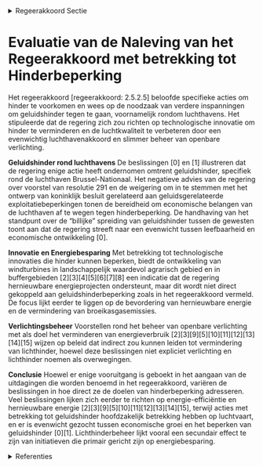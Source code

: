 

<details>
        <summary>Regeerakkoord Sectie </summary>
        <p>2.5.2.5 Hinder Hoewel bronnen van mogelijks onaanvaardbare hinder generiek via regelgeving en specifiek via vergunningen worden aangepakt, blijkt er nood aan bijkomende inspanningen om dergelijke hinder te voorkomen: We zetten volop in op technologische innovatie die hinder kan beperken We zorgen voor een degelijk en evenwichtig luchthavenakkoord; We dimmen en doven, of regelen slim de openbare verlichting om lichthinder en -vervuiling voor mens en dier te beperken, en energie (en dus middelen) te besparen </p>
        </details> 

# Evaluatie van de Naleving van het Regeerakkoord met betrekking tot Hinderbeperking

Het regeerakkoord [regeerakkoord: 2.5.2.5] beloofde specifieke acties om hinder te voorkomen en wees op de noodzaak van verdere inspanningen om geluidshinder tegen te gaan, voornamelijk rondom luchthavens. Het stipuleerde dat de regering zich zou richten op technologische innovatie om hinder te verminderen en de luchtkwaliteit te verbeteren door een evenwichtig luchthavenakkoord en slimmer beheer van openbare verlichting.

**Geluidshinder rond luchthavens**
De beslissingen \[0\] en \[1\] illustreren dat de regering enige actie heeft ondernomen omtrent geluidshinder, specifiek rond de luchthaven Brussel-Nationaal. Het negatieve advies van de regering over voorstel van resolutie 291 en de weigering om in te stemmen met het ontwerp van koninklijk besluit gerelateerd aan geluidsgerelateerde exploitatiebeperkingen tonen de bereidheid om economische belangen van de luchthaven af te wegen tegen hinderbeperking. De handhaving van het standpunt over de “billijke” spreiding van geluidshinder tussen de gewesten toont aan dat de regering streeft naar een evenwicht tussen leefbaarheid en economische ontwikkeling \[0\]. 

**Innovatie en Energiebesparing**
Met betrekking tot technologische innovaties die hinder kunnen beperken, biedt de ontwikkeling van windturbines in landschappelijk waardevol agrarisch gebied en in buffergebieden \[2\]\[3\]\[4\]\[5\]\[6\]\[7\]\[8\] een indicatie dat de regering hernieuwbare energieprojecten ondersteunt, maar dit wordt niet direct gekoppeld aan geluidshinderbeperking zoals in het regeerakkoord vermeld. De focus lijkt eerder te liggen op de bevordering van hernieuwbare energie en de vermindering van broeikasgasemissies.

**Verlichtingsbeheer**
Voorstellen rond het beheer van openbare verlichting met als doel het verminderen van energieverbruik \[2\]\[3\]\[9\]\[5\]\[10\]\[11\]\[12\]\[13\]\[14\]\[15\] wijzen op beleid dat indirect zou kunnen leiden tot vermindering van lichthinder, hoewel deze beslissingen niet expliciet verlichting en lichthinder noemen als overwegingen.

**Conclusie**
Hoewel er enige vooruitgang is geboekt in het aangaan van de uitdagingen die worden benoemd in het regeerakkoord, variëren de beslissingen in hoe direct ze de doelen van hinderbeperking adresseren. Veel beslissingen lijken zich eerder te richten op energie-efficiëntie en hernieuwbare energie \[2\]\[3\]\[9\]\[5\]\[10\]\[11\]\[12\]\[13\]\[14\]\[15\], terwijl acties met betrekking tot geluidshinder hoofdzakelijk betrekking hebben op luchtvaart, en er is evenwicht gezocht tussen economische groei en het beperken van geluidshinder \[0\]\[1\]. Lichthinderbeheer lijkt vooral een secundair effect te zijn van initiatieven die primair gericht zijn op energiebesparing.

<details>
        <summary> Referenties</summary>
        **[\[0\]](https://beslissingenvlaamseregering.vlaanderen.be/?search=Geluidshinder%20Luchthaven%20Brussel-Nationaal%3A%20standpuntbepaling%20voorstel%20van%20resolutie&dateOption=select&startDate=2021-06-25T08%3A00%3A00Z&endDate=2021-06-25T08%3A00%3A00Z)** : **(2021-06-25)** Geluidshinder Luchthaven Brussel-Nationaal: standpuntbepaling voorstel van resolutie 

**[\[1\]](https://beslissingenvlaamseregering.vlaanderen.be/?search=Koninklijk%20besluit%20%27Geluidsgerelateerde%20exploitatiebeperkingen%20luchthavens%27%3A%20standpuntbepaling&dateOption=select&startDate=2023-03-31T08%3A00%3A00Z&endDate=2023-03-31T08%3A00%3A00Z)** : **(2023-03-31)** Koninklijk besluit 'Geluidsgerelateerde exploitatiebeperkingen luchthavens': standpuntbepaling 

**[\[2\]](https://beslissingenvlaamseregering.vlaanderen.be/?search=Inplanting%20windturbines%20in%20landschappelijk%20waardevol%20agrarisch%20gebied%20en%20in%20buffergebieden%3A%20voorontwerp%20van%20wijzigingsdecreet&dateOption=select&startDate=2023-12-22T09%3A00%3A00Z&endDate=2023-12-22T09%3A00%3A00Z)** : **(2023-12-22)** Inplanting windturbines in landschappelijk waardevol agrarisch gebied en in buffergebieden: voorontwerp van wijzigingsdecreet 

**[\[3\]](https://beslissingenvlaamseregering.vlaanderen.be/?search=Inplanting%20windturbines%3A%20wijzigingsdecreet&dateOption=select&startDate=2023-04-28T08%3A00%3A00Z&endDate=2023-04-28T08%3A00%3A00Z)** : **(2023-04-28)** Inplanting windturbines: wijzigingsdecreet 

**[\[4\]](https://beslissingenvlaamseregering.vlaanderen.be/?search=Sectorale%20normen%20windturbines%3A%20wijzigingsbesluit&dateOption=select&startDate=2022-10-28T08%3A00%3A00Z&endDate=2022-10-28T08%3A00%3A00Z)** : **(2022-10-28)** Sectorale normen windturbines: wijzigingsbesluit 

**[\[5\]](https://beslissingenvlaamseregering.vlaanderen.be/?search=Verzameldecreet%20energie&dateOption=select&startDate=2022-10-28T08%3A00%3A00Z&endDate=2022-10-28T08%3A00%3A00Z)** : **(2022-10-28)** Verzameldecreet energie 

**[\[6\]](https://beslissingenvlaamseregering.vlaanderen.be/?search=Sectorale%20normen%20windturbines%3A%20wijzigingsbesluit&dateOption=select&startDate=2023-05-05T08%3A00%3A00Z&endDate=2023-05-05T08%3A00%3A00Z)** : **(2023-05-05)** Sectorale normen windturbines: wijzigingsbesluit 

**[\[7\]](https://beslissingenvlaamseregering.vlaanderen.be/?search=Wijziging%20Energiedecreet%3A%20maatregelen%20versnelde%20energietransitie%20gebouwen%20naar%20meer%20emissie-%20en%20milieuvriendelijke%20verwarmingstechnieken&dateOption=select&startDate=2021-12-10T09%3A00%3A00Z&endDate=2021-12-10T09%3A00%3A00Z)** : **(2021-12-10)** Wijziging Energiedecreet: maatregelen versnelde energietransitie gebouwen naar meer emissie- en milieuvriendelijke verwarmingstechnieken 

**[\[8\]](https://beslissingenvlaamseregering.vlaanderen.be/?search=Sectorale%20normen%20windturbines%3A%20wijzigingsbesluit&dateOption=select&startDate=2023-07-07T09%3A00%3A00Z&endDate=2023-07-07T09%3A00%3A00Z)** : **(2023-07-07)** Sectorale normen windturbines: wijzigingsbesluit 

**[\[9\]](https://beslissingenvlaamseregering.vlaanderen.be/?search=Verzameldecreet%20energie&dateOption=select&startDate=2022-09-09T08%3A00%3A00Z&endDate=2022-09-09T08%3A00%3A00Z)** : **(2022-09-09)** Verzameldecreet energie 

**[\[10\]](https://beslissingenvlaamseregering.vlaanderen.be/?search=Verzamelbesluit%20Energie&dateOption=select&startDate=2021-04-23T08%3A00%3A00Z&endDate=2021-04-23T08%3A00%3A00Z)** : **(2021-04-23)** Verzamelbesluit Energie 

**[\[11\]](https://beslissingenvlaamseregering.vlaanderen.be/?search=Verzameldecreet%20energie&dateOption=select&startDate=2022-12-23T09%3A00%3A00Z&endDate=2022-12-23T09%3A00%3A00Z)** : **(2022-12-23)** Verzameldecreet energie 

**[\[12\]](https://beslissingenvlaamseregering.vlaanderen.be/?search=Reservering%20budget%20cofinanciering%20laadinfrastructuur%20Vlaamse%20overheid&dateOption=select&startDate=2021-07-09T08%3A00%3A00Z&endDate=2021-07-09T08%3A00%3A00Z)** : **(2021-07-09)** Reservering budget cofinanciering laadinfrastructuur Vlaamse overheid 

**[\[13\]](https://beslissingenvlaamseregering.vlaanderen.be/?search=Vaststelling%20gewestelijke%20stedenbouwkundige%20verordening%20rond%20hemelwater&dateOption=select&startDate=2023-02-10T09%3A00%3A00Z&endDate=2023-02-10T09%3A00%3A00Z)** : **(2023-02-10)** Vaststelling gewestelijke stedenbouwkundige verordening rond hemelwater 

**[\[14\]](https://beslissingenvlaamseregering.vlaanderen.be/?search=Vaststelling%20gewestelijke%20stedenbouwkundige%20verordening%20rond%20hemelwater&dateOption=select&startDate=2022-07-15T08%3A00%3A00Z&endDate=2022-07-15T08%3A00%3A00Z)** : **(2022-07-15)** Vaststelling gewestelijke stedenbouwkundige verordening rond hemelwater 

**[\[15\]](https://beslissingenvlaamseregering.vlaanderen.be/?search=Sectorconvenant%20kilometerheffing%20met%20sector%20%27Transport%20en%20Logistiek%20en%20grondafhandeling%20op%20Luchthavens%27&dateOption=select&startDate=2019-12-13T09%3A00%3A00Z&endDate=2019-12-13T09%3A00%3A00Z)** : **(2019-12-13)** Sectorconvenant kilometerheffing met sector 'Transport en Logistiek en grondafhandeling op Luchthavens' 
        </details> 

